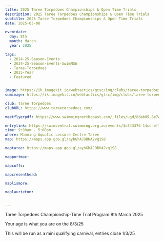 ```yaml
---
title: 2025 Taree Torpedoes Championships & Open Time Trials
description: 2025 Taree Torpedoes Championships & Open Time Trials
subtitle: 2025 Taree Torpedoes Championships & Open Time Trials
date: 2025-03-08

eventdate:
  day: 8th
  month: March
  year: 2025

tags:
  - 2024-25-Season-Events
  - 2024-25-Season-Events-SwimNSW
  - Taree-Torpedoes
  - 2025-Year
  - Featured


image: https://ik.imagekit.io/webtactics/gtsc/img/clubs/taree-torpedoes-600x400.jpg
sumimage: https://ik.imagekit.io/webtactics/gtsc/img/clubs/taree-torpedoes-400x600.jpg

club: Taree Torpedoes
clubURL: https://www.tareetorpedoes.com/

meetflyerpdf: https://www.swimmingnorthcoast.com/_files/ugd/8dab05_8e7408bbc4b744898f32144d1c628569.pdf

entrylink: https://swimcentral.swimming.org.au/events/3c543376-14cc-ef11-b8e9-00224896d583/detail
time: 9:00am - 5:00pm
where: Manning Aquatic Leisure Centre Taree
map: https://maps.app.goo.gl/aybGhAJ9BHA2vg1S8

maptaree: https://maps.app.goo.gl/aybGhAJ9BHA2vg1S8

mapportmac:

mapcoffs:

mapcresenthead:

maplismore: 

maplaurieton: 


---
```



Taree Torpedoes Championship-Time Trial Program 8th March 2025

Your age is what you are on the 8/3/25

This will be run as a mini qualifying carnival, entries close 1/3/25